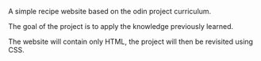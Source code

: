 A simple recipe website based on the odin project curriculum.

The goal of the project is to apply the knowledge previously learned.

The website will contain only HTML, the project will then be revisited using CSS.